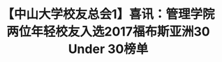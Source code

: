 ---
layout:		post
title:		"【中山大学校友总会1】喜讯：管理学院两位年轻校友入选2017福布斯亚洲30 Under 30榜单"
msg:		微信稿件专场
category:	微信稿件
o_link:		http://mp.weixin.qq.com/s/VkXxHArB8PvLcea8SA2SGw
---